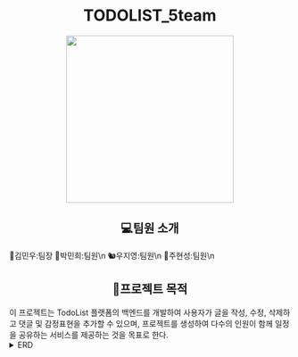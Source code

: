 <h1 align="center">
  TODOLIST_5team
</h1>

<p align="center">
  <img src="https://github.com/minu1215/TODOLIST_5team/assets/149050285/ce8b4113-7b2a-4601-98b6-9e5f3ebe4ba0" height="300px" width="300px">
</p>

<h2 align="center">💻팀원 소개</h2>
<p> 
🦝김민우:팀장
🦔박민희:팀원\n
🐿️우지영:팀원\n
🦊주현성:팀원\n
</p>

<h2 align="center">📒프로젝트 목적</h2>
이 프로젝트는 TodoList 플랫폼의 백엔드를 개발하여 사용자가 글을 작성, 수정, 삭제하고 댓글 및 감정표현을 추가할 수 있으며, 
프로젝트를 생성하여 다수의 인원이 함께 일정을 공유하는 서비스를 제공하는 것을 목표로 한다.


<details>
  <summary> ERD </summary>
  
  ![todolist_최종_erd](https://github.com/minu1215/TODOLIST_5team/assets/149050285/f2387c2b-f78f-436e-917b-2c7fa6235877)
</details>

